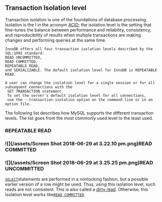 ## Transaction Isolation level

Transaction isolation is one of the foundations of database processing. Isolation is the I in the acronym [ACID](https://dev.mysql.com/doc/refman/8.0/en/glossary.html#glos_acid); the isolation level is the setting that fine-tunes the balance between performance and reliability, consistency, and reproducibility of results when multiple transactions are making changes and performing queries at the same time.

```
InnoDB offers all four transaction isolation levels described by the SQL:1992 standard: 
READ UNCOMMITTED, 
READ COMMITTED, 
REPEATABLE READ, 
and SERIALIZABLE. The default isolation level for InnoDB is REPEATABLE READ.
```

```
A user can change the isolation level for a single session or for all subsequent connections with the
 SET TRANSACTION statement. 
 To set the server's default isolation level for all connections, 
 use the --transaction-isolation option on the command line or in an option file.
```

The following list describes how MySQL supports the different transaction levels. The list goes from the most commonly used level to the least used.

### REPEATABLE READ

### 

### ![](/assets/Screen Shot 2018-06-29 at 3.22.10 pm.png)READ COMMITTED

### ![](/assets/Screen Shot 2018-06-29 at 3.25.25 pm.png)READ UNCOMMITTED

[`SELECT`](https://dev.mysql.com/doc/refman/8.0/en/select.html)statements are performed in a nonlocking fashion, but a possible earlier version of a row might be used. Thus, using this isolation level, such reads are not consistent. This is also called a [dirty read](https://dev.mysql.com/doc/refman/8.0/en/glossary.html#glos_dirty_read). Otherwise, this isolation level works like[`READ COMMITTED`](https://dev.mysql.com/doc/refman/8.0/en/innodb-transaction-isolation-levels.html#isolevel_read-committed).

